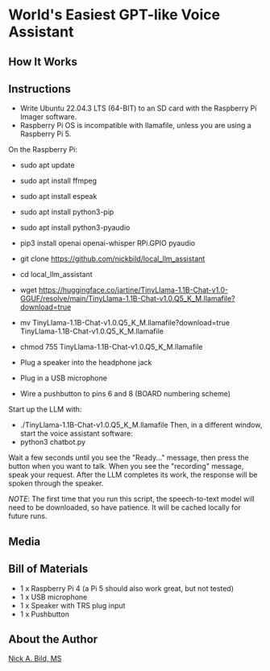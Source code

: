 # World's Easiest GPT-like Voice Assistant

## How It Works

## Instructions

- Write Ubuntu 22.04.3 LTS (64-BIT) to an SD card with the Raspberry Pi Imager software.
 - Raspberry Pi OS is incompatible with llamafile, unless you are using a Raspberry Pi 5.

On the Raspberry Pi:

- sudo apt update
- sudo apt install ffmpeg
- sudo apt install espeak
- sudo apt install python3-pip
- sudo apt install python3-pyaudio
- pip3 install openai openai-whisper RPi.GPIO pyaudio

- git clone https://github.com/nickbild/local_llm_assistant
- cd local_llm_assistant
- wget https://huggingface.co/jartine/TinyLlama-1.1B-Chat-v1.0-GGUF/resolve/main/TinyLlama-1.1B-Chat-v1.0.Q5_K_M.llamafile?download=true
- mv TinyLlama-1.1B-Chat-v1.0.Q5_K_M.llamafile?download=true TinyLlama-1.1B-Chat-v1.0.Q5_K_M.llamafile
- chmod 755 TinyLlama-1.1B-Chat-v1.0.Q5_K_M.llamafile

- Plug a speaker into the headphone jack
- Plug in a USB microphone
- Wire a pushbutton to pins 6 and 8 (BOARD numbering scheme)

Start up the LLM with:
- ./TinyLlama-1.1B-Chat-v1.0.Q5_K_M.llamafile
Then, in a different window, start the voice assistant software:
- python3 chatbot.py

Wait a few seconds until you see the "Ready..." message, then press the button when you want to talk. When you see the "recording" message, speak your request. After the LLM completes its work, the response will be spoken through the speaker.

*NOTE*: The first time that you run this script, the speech-to-text model will need to be downloaded, so have patience. It will be cached locally for future runs.

## Media

## Bill of Materials

- 1 x Raspberry Pi 4 (a Pi 5 should also work great, but not tested)
- 1 x USB microphone
- 1 x Speaker with TRS plug input
- 1 x Pushbutton

## About the Author

[Nick A. Bild, MS](https://nickbild79.firebaseapp.com/#!/)
